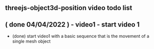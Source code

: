 ## threejs-object3d-position video todo list


## ( done 04/04/2022 ) - video1 - start video 1
* (done) start video1 with a basic sequence that is the movement of a single mesh object
